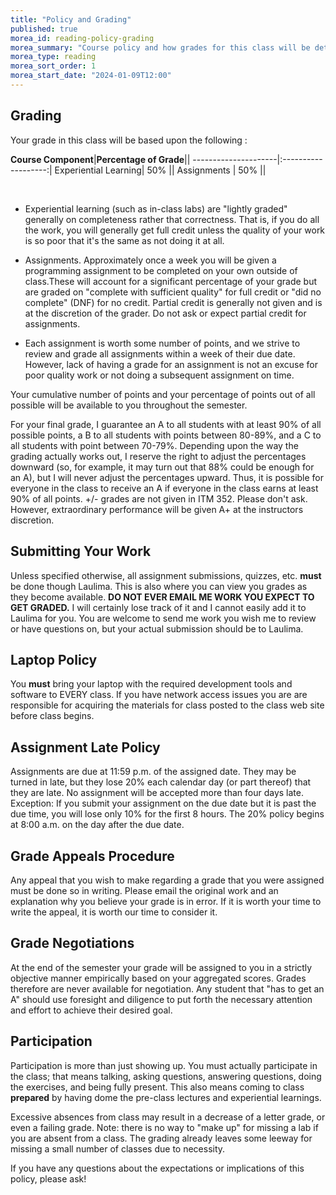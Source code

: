 ```yaml
---
title: "Policy and Grading"
published: true
morea_id: reading-policy-grading
morea_summary: "Course policy and how grades for this class will be determined"
morea_type: reading
morea_sort_order: 1
morea_start_date: "2024-01-09T12:00"
---
```


## Grading

Your grade in this class will be based upon the following :

**Course Component**|**Percentage of Grade**||
---------------------|:-------------------:|
Experiential Learning|         50%         ||
Assignments          |         50%         ||

<br>

 * Experiential learning (such as in-class labs) are "lightly graded" generally on completeness rather that correctness. That is, if you do all the work, you will generally get full credit unless the quality of your work is so poor that it's the same as not doing it at all.
 
 * Assignments. Approximately once a week you will be given a programming assignment to be completed on your own outside of class.These will account for a significant percentage of your 
 grade but are graded on "complete with sufficient quality" for full credit or
 "did no complete" (DNF) for no credit. Partial credit is generally not given and is at the discretion of the grader. Do not ask or expect partial credit for assignments.

 * Each assignment is worth some number of points, and we strive to review
and grade all assignments within a week of their due date. However, lack of having a grade for an assignment is not an excuse for poor quality work or not doing a subsequent assignment on time.


Your cumulative
number of points and your percentage of points out of all possible will be
available to you throughout the semester. 

For your final grade, I guarantee an
A to all students with at least 90% of all possible points, a B to all
students with points between 80-89%, and a C to all students with point
between 70-79%. Depending upon the way the grading actually works out, I
reserve the right to adjust the percentages downward (so, for example, it may
turn out that 88% could be enough for an A), but I will never adjust the
percentages upward. Thus, it is possible for everyone in the class to receive
an A if everyone in the class earns at least 90% of all points. +/- grades are not 
given in ITM 352. Please don't ask. However, extraordinary performance will be 
given A+ at the instructors discretion.

## Submitting Your Work
Unless specified otherwise, all assignment submissions, quizzes, etc. **must**
be done though Laulima. This is also where you can view you grades as they become available. **DO NOT EVER EMAIL ME WORK YOU EXPECT TO GET GRADED.** I will certainly lose track of it and I cannot easily add it to Laulima for you. You are welcome to send me work you wish me to review or have questions on, but your actual submission should be to Laulima.

## Laptop Policy
You **must** bring your laptop with the required development tools and software to EVERY class. If you have network access issues you are
are responsible for acquiring the materials for class posted to the class web site 
before class begins.

## Assignment Late Policy
Assignments are due at 11:59 p.m. of the
assigned date. They may be turned in late, but they lose 20% each
calendar day (or part thereof) that they are late. No assignment will be
accepted more than four days late. Exception: If you submit your
assignment on the due date but it is past the due time, you will lose
only 10% for the first 8 hours. The 20% policy begins at 8:00 a.m. on
the day after the due date.

## Grade Appeals Procedure
Any appeal that you wish to make regarding a
grade that you were assigned must be done so in writing. Please email
the original work and an explanation why you believe your
grade is in error. If it is worth your time to write the appeal, it is
worth our time to consider it.

## Grade Negotiations
At the end of the semester your grade will be
assigned to you in a strictly objective manner empirically based on your
aggregated scores. Grades therefore are never available for negotiation.
Any student that "has to get an A" should use foresight and diligence to
put forth the necessary attention and effort to achieve their desired
goal.

## Participation
Participation is more than just showing up.  You must
actually participate in the class; that means talking, asking questions,
answering questions, doing the exercises, and being fully present. This also
means coming to class **prepared** by having dome the pre-class lectures
and experiential learnings.  

Excessive absences from class may result in a decrease of a letter
grade, or even a failing grade. Note: there is no way to "make up" 
for missing a lab if you are absent from a class. The grading already leaves
some leeway for missing a small number of classes due to necessity.

If you have any questions about the
expectations or implications of this policy, please ask!

 




